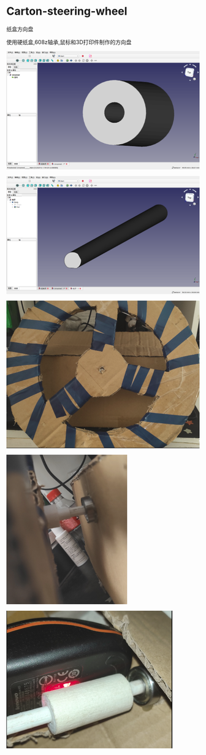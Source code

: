 # Carton-steering-wheel
纸盒方向盘

使用硬纸盒,608z轴承,鼠标和3D打印件制作的方向盘

![套筒](套筒.png)

![柱子](柱子.png)

![方向盘](1.png)

![方向盘连接处](2.png)

![鼠标连接处](3.png)
